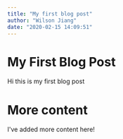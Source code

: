 ```yaml
---
title: "My first blog post"
author: "Wilson Jiang"
date: "2020-02-15 14:09:51"
---
```

# My First Blog Post
Hi this is my first blog post

# More content
I've added more content here!
